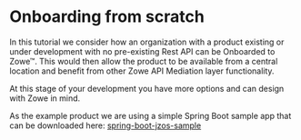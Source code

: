 # Onboarding from scratch

In this tutorial we consider how an organization with a product existing or under development with no pre-existing Rest API can be Onboarded to Zowe&trade;. This would then allow the product to be available from a central location and benefit from other Zowe API Mediation layer functionality. 

At this stage of your development you have more options and can design with Zowe in mind. 

As the example product we are using a simple Spring Boot sample app that can be downloaded here: [spring-boot-jzos-sample](https://github.com/zowe/spring-boot-jzos-sample)